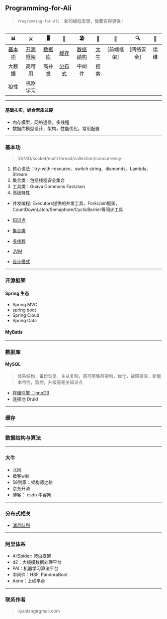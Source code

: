 ## Programming-for-Ali
> `Programming-for-Ali`：新的编程思想，我要变得更强！

<div align="center">  
<img src="" width=""/>
</div>

| 📊 |⚔️ | 🖥 | 🚏 | 🏖  | 🌁| 📮 | 🔍 | 🚀 |
| :--------: | :---------: | :---------: | :---------: | :---------: | :---------:| :---------: | :-------: | :-------:|
| [基本功](#基本功) | [开源框架](#开源框架) | [数据库](#数据库) | [缓存](#缓存) | [数据结构](#数据结构与算法) | [大牛](#大牛) | [前端框架] | [网络安全] | 运维 |
| 大数据 | 高可用 | 高并发 | [分布式](#分布式相关) | 中间件 | 搜索 |
| 狼性 | 机器学习 |

---
#### 基础扎实，综合素质过硬
- 内存模型，网络通信，多线程
- 数据库模型设计，架构，性能优化，常用配置
---
### 基本功
> IO/NIO/socket/multi thread/collection/concurrency

1. 核心语法：try-with-resource、switch string、diamonds、Lambda、Stream
2. 集合类：包括线程安全集合
3. 工具类：Guava Commons FastJson
4. 高级特性
  - 并发编程: Executors提供的并发工具，Fork/Join框架，CountDownLatch/Semaphore/CyclicBarrier等同步工具

- [知识点](https://github.com/yanhuilee/Programming-for-Ali/blob/master/MD/01-basic_training.md)
- [集合类](https://github.com/yanhuilee/Programming-for-Ali/blob/master/MD/02-collection.md)

- [多线程](https://github.com/yanhuilee/Programming-for-Ali/blob/master/MD/03-multithread.md)
- [JVM](https://github.com/yanhuilee/Programming-for-Ali/blob/master/MD/04-jvm.md)
- [设计模式](https://github.com/yanhuilee/Programming-for-Ali/blob/master/MD/05-Design_pattern.md)

---
### 开源框架
#### Spring 生态
- Spring MVC
- spring boot
- Spring Cloud
- Spring Data

#### MyBatis

---
### 数据库
#### MySQL
> 体系结构，备份恢复，主从复制，高可用集群架构，优化，故障排查，新版本特性，监控，升级等相关知识点

- [存储引擎：InnoDB]()
- 连接池 Druid

---
### 缓存

---
### 数据结构与算法

---
### 大牛
- 北风
- 极客wiki
- 58到家：架构师之路
- 京东开涛
- 博客： csdn 牛客网

---
### 分布式相关
- [消息队列](https://github.com/yanhuilee/Programming-for-Ali/blob/master/MD/13-distributed_server.md)
---
### 阿里体系
- AliSpider: 爬虫框架
- d2：大规模数据处理平台
- PAI：机器学习算法平台
- 中间件：HSF, PandoraBoot
- Aone：上线平台

---
### 联系作者
> liyanlang#gmail.com

<!-- <img src="https://ws2.sinaimg.cn/large/006tKfTcly1fsa01u7ro1j30gs0howfq.jpg" width="300"/> -->
